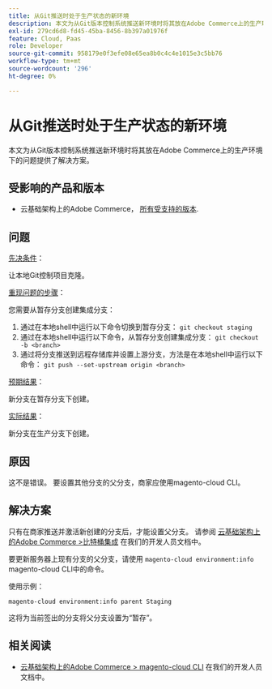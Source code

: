 ```yaml
---
title: 从Git推送时处于生产状态的新环境
description: 本文为从Git版本控制系统推送新环境时将其放在Adobe Commerce上的生产环境下的问题提供了解决方案。
exl-id: 279cd6d8-fd45-45ba-8456-8b397a01976f
feature: Cloud, Paas
role: Developer
source-git-commit: 958179e0f3efe08e65ea8b0c4c4e1015e3c5bb76
workflow-type: tm+mt
source-wordcount: '296'
ht-degree: 0%

---
```


# 从Git推送时处于生产状态的新环境

本文为从Git版本控制系统推送新环境时将其放在Adobe Commerce上的生产环境下的问题提供了解决方案。

## 受影响的产品和版本

* 云基础架构上的Adobe Commerce， [所有受支持的版本](https://magento.com/sites/default/files/magento-software-lifecycle-policy.pdf).

## 问题

<u>先决条件</u>：

让本地Git控制项目克隆。

<u>重现问题的步骤</u>：

您需要从暂存分支创建集成分支：

1. 通过在本地shell中运行以下命令切换到暂存分支： `git checkout staging`
1. 通过在本地shell中运行以下命令，从暂存分支创建集成分支： `git checkout -b <branch>`
1. 通过将分支推送到远程存储库并设置上游分支，方法是在本地shell中运行以下命令： `git push --set-upstream origin <branch>`

<u>预期结果</u>：

新分支在暂存分支下创建。

<u>实际结果</u>：

新分支在生产分支下创建。

## 原因

这不是错误。 要设置其他分支的父分支，商家应使用magento-cloud CLI。

## 解决方案

只有在商家推送并激活新创建的分支后，才能设置父分支。 请参阅 [云基础架构上的Adobe Commerce >比特桶集成](https://devdocs.magento.com/cloud/integrations/bitbucket-integration.html#create-a-new-cloud-branch) 在我们的开发人员文档中。

要更新服务器上现有分支的父分支，请使用 `magento-cloud environment:info` magento-cloud CLI中的命令。

使用示例：

`magento-cloud environment:info parent Staging`

这将为当前签出的分支将父分支设置为“暂存”。

## 相关阅读

* [云基础架构上的Adobe Commerce > magento-cloud CLI](https://devdocs.magento.com/cloud/reference/cli-ref-topic.html) 在我们的开发人员文档中。
